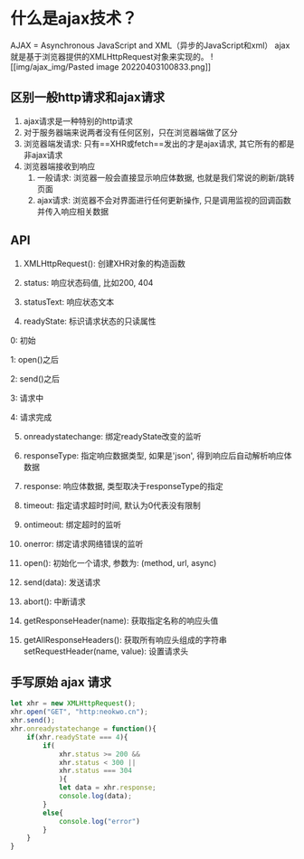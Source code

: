 # 什么是ajax技术？
AJAX =  Asynchronous JavaScript and XML（异步的JavaScript和xml）
ajax就是基于浏览器提供的XMLHttpRequest对象来实现的。
![[img/ajax_img/Pasted image 20220403100833.png]]

## 区别一般http请求和ajax请求
1. ajax请求是一种特别的http请求
2. 对于服务器端来说两者没有任何区别，只在浏览器端做了区分
3. 浏览器端发请求: 只有==XHR或fetch==发出的才是ajax请求, 其它所有的都是非ajax请求
4. 浏览器端接收到响应
	1. 一般请求: 浏览器一般会直接显示响应体数据, 也就是我们常说的刷新/跳转页面
	2. ajax请求: 浏览器不会对界面进行任何更新操作, 只是调用监视的回调函数并传入响应相关数据
          

## API

1. XMLHttpRequest(): 创建XHR对象的构造函数

2. status: 响应状态码值, 比如200, 404

3. statusText: 响应状态文本

4. readyState: 标识请求状态的只读属性

0: 初始

1: open()之后

2: send()之后

3: 请求中

4: 请求完成

5. onreadystatechange: 绑定readyState改变的监听

6. responseType: 指定响应数据类型, 如果是'json', 得到响应后自动解析响应体数据

7. response: 响应体数据, 类型取决于responseType的指定

8. timeout: 指定请求超时时间, 默认为0代表没有限制

9. ontimeout: 绑定超时的监听

10. onerror: 绑定请求网络错误的监听

11. open(): 初始化一个请求, 参数为: (method, url, async)

12. send(data): 发送请求

13. abort(): 中断请求

14. getResponseHeader(name): 获取指定名称的响应头值

15. getAllResponseHeaders(): 获取所有响应头组成的字符串
setRequestHeader(name, value): 设置请求头


## 手写原始 ajax 请求

```js
let xhr = new XMLHttpRequest();
xhr.open("GET", "http:neokwo.cn");
xhr.send();
xhr.onreadystatechange = function(){
	if(xhr.readyState === 4){
		if(
			xhr.status >= 200 &&
			xhr.status < 300 ||
			xhr.status === 304
			){
			let data = xhr.response;
			console.log(data);
		}
		else{
			console.log("error")
		}
	}
}
```
